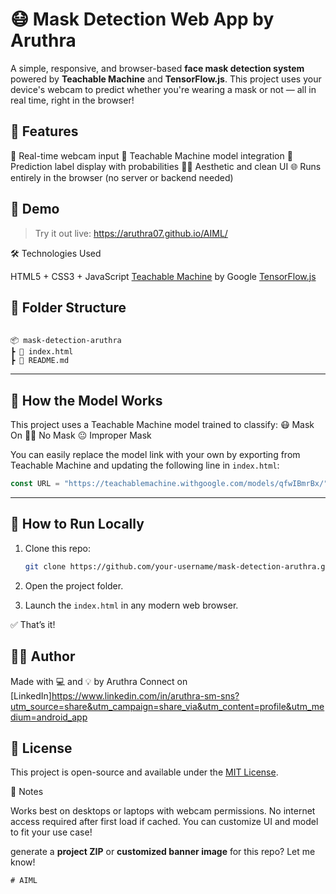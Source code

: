 
# 😷 Mask Detection Web App by Aruthra

A simple, responsive, and browser-based **face mask detection system** powered by **Teachable Machine** and **TensorFlow.js**. This project uses your device's webcam to predict whether you're wearing a mask or not — all in real time, right in the browser!



## 🚀 Features

🎥 Real-time webcam input
🧠 Teachable Machine model integration
🧾 Prediction label display with probabilities
🧑‍🎨 Aesthetic and clean UI
🌐 Runs entirely in the browser (no server or backend needed)



## 📸 Demo

> Try it out live: https://aruthra07.github.io/AIML/  
> 

 🛠️ Technologies Used

HTML5 + CSS3 + JavaScript
[Teachable Machine](https://teachablemachine.withgoogle.com/) by Google
[TensorFlow.js](https://www.tensorflow.org/js)



## 📁 Folder Structure

```

📦 mask-detection-aruthra
┣ 📄 index.html
┣ 📄 README.md

````

---

## 🧠 How the Model Works

This project uses a Teachable Machine model trained to classify:
  😷 Mask On
  🙅‍♂️ No Mask
  😐 Improper Mask

You can easily replace the model link with your own by exporting from Teachable Machine and updating the following line in `index.html`:

```js
const URL = "https://teachablemachine.withgoogle.com/models/qfwIBmrBx/";
````

---

## 🧪 How to Run Locally

1. Clone this repo:

   ```bash
   git clone https://github.com/your-username/mask-detection-aruthra.git
   ```

2. Open the project folder.

3. Launch the `index.html` in any modern web browser.

✅ That’s it!



## 🙋‍♀️ Author

Made with 💻 and 💡 by Aruthra
Connect on [LinkedIn]https://www.linkedin.com/in/aruthra-sm-sns?utm_source=share&utm_campaign=share_via&utm_content=profile&utm_medium=android_app


## 📜 License

This project is open-source and available under the [MIT License](LICENSE).



📝 Notes

Works best on desktops or laptops with webcam permissions.
No internet access required after first load if cached.
You can customize UI and model to fit your use case!

generate a **project ZIP** or **customized banner image** for this repo? Let me know!
```
# AIML
